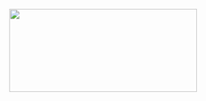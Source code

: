 <p><a href="https://t.co/g4VFSN6y3v#jetpack_joyride_hack" target="_blank"><img style="vertical-align: middle;" src="https://i.imgur.com/jtABW5Q.png" alt="" width="338" height="150" /></a></p>